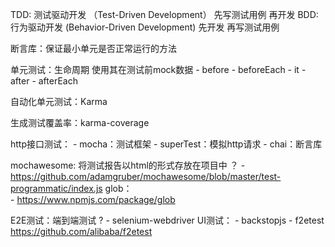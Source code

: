 TDD: 测试驱动开发 （Test-Driven Development） 先写测试用例 再开发
BDD: 行为驱动开发 (Behavior-Driven Development) 先开发 再写测试用例

断言库：保证最小单元是否正常运行的方法

单元测试：生命周期 使用其在测试前mock数据
    - before
    - beforeEach
    - it
    - after
    - afterEach

自动化单元测试：Karma

生成测试覆盖率：karma-coverage

http接口测试：
    - mocha：测试框架
    - superTest：模拟http请求
    - chai：断言库



mochawesome: 将测试报告以html的形式存放在项目中   ？
    - https://github.com/adamgruber/mochawesome/blob/master/test-programmatic/index.js
glob：   
    - https://www.npmjs.com/package/glob


E2E测试：端到端测试  ?
    - selenium-webdriver 
UI测试：
    - backstopjs
    - f2etest  https://github.com/alibaba/f2etest